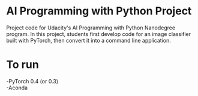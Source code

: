 # AI Programming with Python Project

Project code for Udacity's AI Programming with Python Nanodegree program. In this project, students first develop code for an image classifier built with PyTorch, then convert it into a command line application.

# To run   
-PyTorch 0.4 (or 0.3)   
-Aconda 

